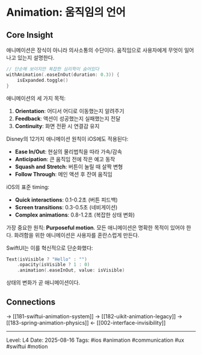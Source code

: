# Animation: 움직임의 언어

## Core Insight
애니메이션은 장식이 아니라 의사소통의 수단이다. 움직임으로 사용자에게 무엇이 일어나고 있는지 설명한다.

```swift
// 단순해 보이지만 복잡한 심리학이 숨어있다
withAnimation(.easeInOut(duration: 0.3)) {
    isExpanded.toggle()
}
```

애니메이션의 세 가지 목적:
1. **Orientation**: 어디서 어디로 이동했는지 알려주기
2. **Feedback**: 액션이 성공했는지 실패했는지 전달
3. **Continuity**: 화면 전환 시 연결감 유지

Disney의 12가지 애니메이션 원칙이 iOS에도 적용된다:
- **Ease In/Out**: 현실의 물리법칙을 따라 가속/감속
- **Anticipation**: 큰 움직임 전에 작은 예고 동작
- **Squash and Stretch**: 버튼이 눌릴 때 살짝 변형
- **Follow Through**: 메인 액션 후 잔여 움직임

iOS의 표준 timing:
- **Quick interactions**: 0.1-0.2초 (버튼 피드백)
- **Screen transitions**: 0.3-0.5초 (네비게이션)
- **Complex animations**: 0.8-1.2초 (복잡한 상태 변화)

가장 중요한 원칙: **Purposeful motion**. 모든 애니메이션은 명확한 목적이 있어야 한다. 화려함을 위한 애니메이션은 사용자를 혼란스럽게 만든다.

SwiftUI는 이를 혁신적으로 단순화했다:
```swift
Text(isVisible ? "Hello" : "")
    .opacity(isVisible ? 1 : 0)
    .animation(.easeInOut, value: isVisible)
```

상태의 변화가 곧 애니메이션이다.

## Connections
→ [[181-swiftui-animation-system]]
→ [[182-uikit-animation-legacy]]
→ [[183-spring-animation-physics]]
← [[002-interface-invisibility]]

---
Level: L4
Date: 2025-08-16
Tags: #ios #animation #communication #ux #swiftui #motion
